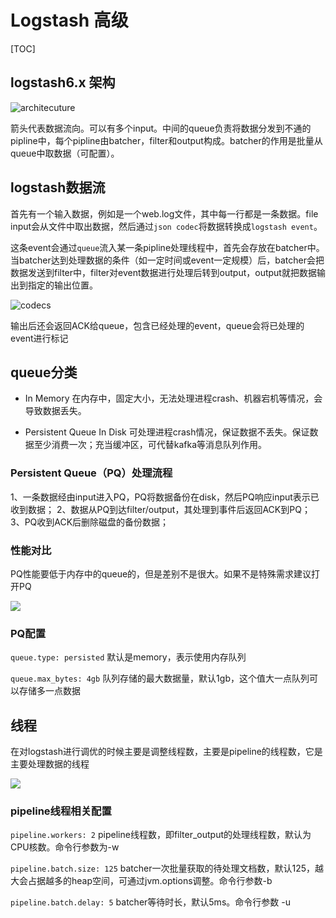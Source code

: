 # Logstash 高级

[TOC]

## logstash6.x 架构

![architecuture](./images/logstash-architecuture.png)

箭头代表数据流向。可以有多个input。中间的queue负责将数据分发到不通的pipline中，每个pipline由batcher，filter和output构成。batcher的作用是批量从queue中取数据（可配置）。

## logstash数据流

首先有一个输入数据，例如是一个web.log文件，其中每一行都是一条数据。file input会从文件中取出数据，然后通过`json codec`将数据转换成`logstash event`。

这条event会通过`queue`流入某一条pipline处理线程中，首先会存放在batcher中。当batcher达到处理数据的条件（如一定时间或event一定规模）后，batcher会把数据发送到filter中，filter对event数据进行处理后转到output，output就把数据输出到指定的输出位置。

![codecs](images/codecs.png)

输出后还会返回ACK给queue，包含已经处理的event，queue会将已处理的event进行标记

## queue分类

- In Memory
  在内存中，固定大小，无法处理进程crash、机器宕机等情况，会导致数据丢失。

- Persistent Queue In Disk
  可处理进程crash情况，保证数据不丢失。保证数据至少消费一次；充当缓冲区，可代替kafka等消息队列作用。

### Persistent Queue（PQ）处理流程

1、一条数据经由input进入PQ，PQ将数据备份在disk，然后PQ响应input表示已收到数据；
2、数据从PQ到达filter/output，其处理到事件后返回ACK到PQ；
3、PQ收到ACK后删除磁盘的备份数据；

### 性能对比

PQ性能要低于内存中的queue的，但是差别不是很大。如果不是特殊需求建议打开PQ

![](images/logstash-queue.png)

### PQ配置

`queue.type: persisted` 默认是memory，表示使用内存队列

`queue.max_bytes: 4gb` 队列存储的最大数据量，默认1gb，这个值大一点队列可以存储多一点数据

## 线程

在对logstash进行调优的时候主要是调整线程数，主要是pipeline的线程数，它是主要处理数据的线程

![](images/logstash-thread.png)

### pipeline线程相关配置

`pipeline.workers: 2` pipeline线程数，即filter_output的处理线程数，默认为CPU核数。命令行参数为-w

`pipeline.batch.size: 125` batcher一次批量获取的待处理文档数，默认125，越大会占据越多的heap空间，可通过jvm.options调整。命令行参数-b

`pipeline.batch.delay: 5`  batcher等待时长，默认5ms。命令行参数 -u